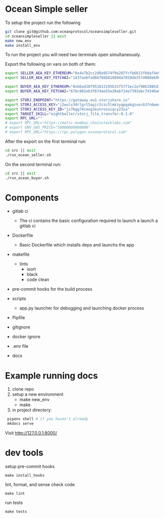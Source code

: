 # Ocean Simple seller

To setup the project run the following

```bash
git clone git@github.com:oceanprotocol/oceansimpleseller.git
cd oceansimpleseller || exit
make new_env
make install_env
```

To run the project you will need two terminals open simultaneously.

Export the following on vars on both of them:

```bash
export SELLER_AEA_KEY_ETHEREUM="0x4a7b2cc2d0a9574f9e207fcfb6b13f6daf4e90b9e0f50e389a68f507f9767880"
export SELLER_AEA_KEY_FETCHAI="1437aebfadbb766b810894a7859db3574088e6909f229e484e2e14e00b7c0875"

export BUYER_AEA_KEY_ETHEREUM="0xb6ad18f951812195b31f57f1ec2a79862885d3f5d3c84a1a0cc3c4d940a4cf9b"
export BUYER_AEA_KEY_FETCHAI="670c081eb3f674ae55e28ab714e7393abc74346a6fc738b1bf245140a038a3bb"

export STORJ_ENDPOINT="https://gateway.eu1.storjshare.io"
export STORJ_ACCESS_KEY="j2wulv3drlgrt5apjr2csc5lmkzyqpqakgzuoc63fn6wedxmnu2ng"
export STORJ_ACCESS_KEY_ID="jx7bgg74ceog3eznrovaiqcy23sa"
export TARGET_SKILL="eightballer/storj_file_transfer:0.1.0"
export RPC_URL=""
# export RPC_URL="https://matic-mumbai.chainstacklabs.com"
# export ENV_GAS_PRICE="50000000000000"
# export RPC_URL="https://rpc.polygon.oceanprotocol.com"
```

After the export on the first terminal run:

```bash
cd src || exit
./run_ocean_seller.sh
```

On the second terminal run:

```bash
cd src || exit
./run_ocean_buyer.sh
```


# Components

- gitlab ci
    - The ci contains the basic configuration required to launch a launch a gitlab ci

- Dockerfile
  - Basic Dockerfile which installs deps and launchs the app

- makefile
  - lints
      - isort
      - black
      - code clean
- pre-commit hooks for the build process

- scripts
  - app.py launcher for debugging and launching docker process

- Pipfile

- gitignore
- docker ignore
- .env file
- docs


# Example running docs

1. clone repo
2. setup a new environment
   - make new_env
   - make
3. in project directory:
```bash
 pipenv shell # if you haven't already
 mkdocs serve
```
Visit http://127.0.0.1:8000/

# dev tools

setup pre-commit hooks

```console
make install_hooks
```

lint, format, and sense check code

```console
make lint
```

run tests

```console
make tests
```

